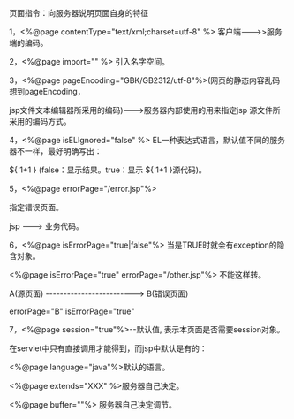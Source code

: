 页面指令：向服务器说明页面自身的特征
1，<%@page contentType="text/xml;charset=utf-8" %> 客户端--->>服务端的编码。
2，<%@page import="" %> 引入名字空间。
3，<%@page pageEncoding="GBK/GB2312/utf-8"%>(网页的静态内容乱码想到pageEncoding，
jsp文件文本编辑器所采用的编码)--->服务器内部使用的用来指定jsp 源文件所采用的编码方式。
4，<%@page isELIgnored="false" %> EL一种表达式语言，默认值不同的服务器不一样，最好明确写出：
${ 1+1 } (false：显示结果。true：显示 ${ 1+1 }源代码)。
5，<%@page errorPage="/error.jsp"%>
指定错误页面。
jsp ---> 业务代码。
6，<%@page isErrorPage="true|false"%> 当是TRUE时就会有exception的隐含对象。
<%@page isErrorPage="true" errorPage="/other.jsp"%> 不能这样转。
A(源页面) -------------------------> B(错误页面)
errorPage="B"           isErrorPage="true"
7，<%@page session="true"%>--默认值, 表示本页面是否需要session对象。
在servlet中只有直接调用才能得到，而jsp中默认是有的：
<%@page language="java"%>默认的语言。
<%@page extends="XXX" %>服务器自己决定。
<%@page buffer=""%> 服务器自己决定调节。
